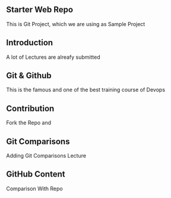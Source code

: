 ## Starter Web Repo

This is Git Project, which we are using as Sample Project

## Introduction

A lot of Lectures are alreafy submitted


## Git & Github

This is the famous and one of the best training course of Devops

## Contribution
Fork the Repo and 

## Git Comparisons
Adding Git Comparisons Lecture

## GitHub Content
Comparison With Repo
